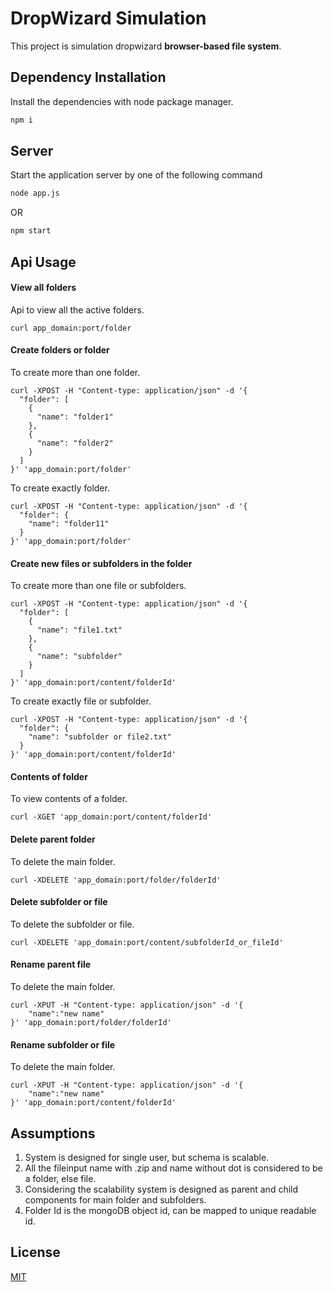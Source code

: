 # DropWizard Simulation

This project is simulation dropwizard **browser-based file system**.

## Dependency Installation

Install the dependencies with node package manager.

```bash
npm i
```

## Server 

Start the application server by one of the following command

```bash
node app.js
```
OR
```bash
npm start
```

## Api Usage

#### View all folders
Api to view all the active folders.

```
curl app_domain:port/folder
```

#### Create folders or folder
To create more than one folder.

```
curl -XPOST -H "Content-type: application/json" -d '{
  "folder": [
    {
      "name": "folder1"
    },
    {
      "name": "folder2"
    }
  ]
}' 'app_domain:port/folder'
```
To create exactly folder.
```
curl -XPOST -H "Content-type: application/json" -d '{
  "folder": {
    "name": "folder11"
  }
}' 'app_domain:port/folder'
```

#### Create new files or subfolders in the folder
To create more than one file or subfolders.

```
curl -XPOST -H "Content-type: application/json" -d '{
  "folder": [
    {
      "name": "file1.txt"
    },
    {
      "name": "subfolder"
    }
  ]
}' 'app_domain:port/content/folderId'
```
To create exactly file or subfolder.
```
curl -XPOST -H "Content-type: application/json" -d '{
  "folder": {
    "name": "subfolder or file2.txt"
  }
}' 'app_domain:port/content/folderId'
```

#### Contents of folder
To view contents of a folder.

```
curl -XGET 'app_domain:port/content/folderId'
```

#### Delete parent folder
To delete the main folder.

```
curl -XDELETE 'app_domain:port/folder/folderId'
```

#### Delete subfolder or file
To delete the subfolder or file.

```
curl -XDELETE 'app_domain:port/content/subfolderId_or_fileId'
```

#### Rename parent file
To delete the main folder.

```
curl -XPUT -H "Content-type: application/json" -d '{
	"name":"new name"
}' 'app_domain:port/folder/folderId'
```

#### Rename subfolder or file
To delete the main folder.

```
curl -XPUT -H "Content-type: application/json" -d '{
	"name":"new name"
}' 'app_domain:port/content/folderId'
```

## Assumptions
1. System is designed for single user, but schema is scalable.
2. All the fileinput name with .zip and name without dot is considered to be a folder, else file. 
3. Considering the scalability system is designed as parent and child components for main folder and subfolders.
4. Folder Id is the mongoDB object id, can be mapped to unique readable id.

## License
[MIT](https://choosealicense.com/licenses/mit/)